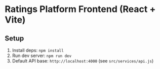 # Ratings Platform Frontend (React + Vite)

## Setup
1. Install deps: `npm install`
2. Run dev server: `npm run dev`
3. Default API base: `http://localhost:4000` (see `src/services/api.js`)
